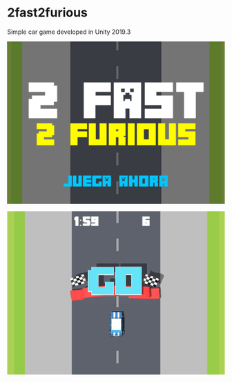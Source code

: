 # 2fast2furious
Simple car game developed in Unity 2019.3

![alt text](img1.png)

![alt text](img2.png)
